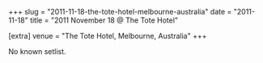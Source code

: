 +++
slug = "2011-11-18-the-tote-hotel-melbourne-australia"
date = "2011-11-18"
title = "2011 November 18 @ The Tote Hotel"

[extra]
venue = "The Tote Hotel, Melbourne, Australia"
+++

No known setlist.
